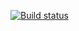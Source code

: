 [![Build status](https://ci.appveyor.com/api/projects/status/kfy7a11aggclq3gc/branch/master?svg=true)](https://ci.appveyor.com/project/777Evgenii/dz2-1blok-avtomatizirovanoetestirovanie/branch/master)